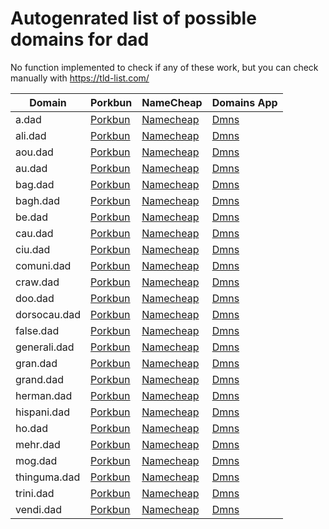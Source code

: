 # Autogenrated list of possible domains for dad

No function implemented to check if any of these work, but you can check manually with https://tld-list.com/

| Domain | Porkbun | NameCheap | Domains App |
|---|---|---|---|
| a.dad | [Porkbun](https://porkbun.com/checkout/search?prb=e814663da1&tlds=&idnLanguage=&search=search&q=a.dad) | [Namecheap](https://www.namecheap.com/domains/registration/results/?domain=a.dad) | [Dmns](https://dmns.app/domains?q=a.dad) |
| ali.dad | [Porkbun](https://porkbun.com/checkout/search?prb=e814663da1&tlds=&idnLanguage=&search=search&q=ali.dad) | [Namecheap](https://www.namecheap.com/domains/registration/results/?domain=ali.dad) | [Dmns](https://dmns.app/domains?q=ali.dad) |
| aou.dad | [Porkbun](https://porkbun.com/checkout/search?prb=e814663da1&tlds=&idnLanguage=&search=search&q=aou.dad) | [Namecheap](https://www.namecheap.com/domains/registration/results/?domain=aou.dad) | [Dmns](https://dmns.app/domains?q=aou.dad) |
| au.dad | [Porkbun](https://porkbun.com/checkout/search?prb=e814663da1&tlds=&idnLanguage=&search=search&q=au.dad) | [Namecheap](https://www.namecheap.com/domains/registration/results/?domain=au.dad) | [Dmns](https://dmns.app/domains?q=au.dad) |
| bag.dad | [Porkbun](https://porkbun.com/checkout/search?prb=e814663da1&tlds=&idnLanguage=&search=search&q=bag.dad) | [Namecheap](https://www.namecheap.com/domains/registration/results/?domain=bag.dad) | [Dmns](https://dmns.app/domains?q=bag.dad) |
| bagh.dad | [Porkbun](https://porkbun.com/checkout/search?prb=e814663da1&tlds=&idnLanguage=&search=search&q=bagh.dad) | [Namecheap](https://www.namecheap.com/domains/registration/results/?domain=bagh.dad) | [Dmns](https://dmns.app/domains?q=bagh.dad) |
| be.dad | [Porkbun](https://porkbun.com/checkout/search?prb=e814663da1&tlds=&idnLanguage=&search=search&q=be.dad) | [Namecheap](https://www.namecheap.com/domains/registration/results/?domain=be.dad) | [Dmns](https://dmns.app/domains?q=be.dad) |
| cau.dad | [Porkbun](https://porkbun.com/checkout/search?prb=e814663da1&tlds=&idnLanguage=&search=search&q=cau.dad) | [Namecheap](https://www.namecheap.com/domains/registration/results/?domain=cau.dad) | [Dmns](https://dmns.app/domains?q=cau.dad) |
| ciu.dad | [Porkbun](https://porkbun.com/checkout/search?prb=e814663da1&tlds=&idnLanguage=&search=search&q=ciu.dad) | [Namecheap](https://www.namecheap.com/domains/registration/results/?domain=ciu.dad) | [Dmns](https://dmns.app/domains?q=ciu.dad) |
| comuni.dad | [Porkbun](https://porkbun.com/checkout/search?prb=e814663da1&tlds=&idnLanguage=&search=search&q=comuni.dad) | [Namecheap](https://www.namecheap.com/domains/registration/results/?domain=comuni.dad) | [Dmns](https://dmns.app/domains?q=comuni.dad) |
| craw.dad | [Porkbun](https://porkbun.com/checkout/search?prb=e814663da1&tlds=&idnLanguage=&search=search&q=craw.dad) | [Namecheap](https://www.namecheap.com/domains/registration/results/?domain=craw.dad) | [Dmns](https://dmns.app/domains?q=craw.dad) |
| doo.dad | [Porkbun](https://porkbun.com/checkout/search?prb=e814663da1&tlds=&idnLanguage=&search=search&q=doo.dad) | [Namecheap](https://www.namecheap.com/domains/registration/results/?domain=doo.dad) | [Dmns](https://dmns.app/domains?q=doo.dad) |
| dorsocau.dad | [Porkbun](https://porkbun.com/checkout/search?prb=e814663da1&tlds=&idnLanguage=&search=search&q=dorsocau.dad) | [Namecheap](https://www.namecheap.com/domains/registration/results/?domain=dorsocau.dad) | [Dmns](https://dmns.app/domains?q=dorsocau.dad) |
| false.dad | [Porkbun](https://porkbun.com/checkout/search?prb=e814663da1&tlds=&idnLanguage=&search=search&q=false.dad) | [Namecheap](https://www.namecheap.com/domains/registration/results/?domain=false.dad) | [Dmns](https://dmns.app/domains?q=false.dad) |
| generali.dad | [Porkbun](https://porkbun.com/checkout/search?prb=e814663da1&tlds=&idnLanguage=&search=search&q=generali.dad) | [Namecheap](https://www.namecheap.com/domains/registration/results/?domain=generali.dad) | [Dmns](https://dmns.app/domains?q=generali.dad) |
| gran.dad | [Porkbun](https://porkbun.com/checkout/search?prb=e814663da1&tlds=&idnLanguage=&search=search&q=gran.dad) | [Namecheap](https://www.namecheap.com/domains/registration/results/?domain=gran.dad) | [Dmns](https://dmns.app/domains?q=gran.dad) |
| grand.dad | [Porkbun](https://porkbun.com/checkout/search?prb=e814663da1&tlds=&idnLanguage=&search=search&q=grand.dad) | [Namecheap](https://www.namecheap.com/domains/registration/results/?domain=grand.dad) | [Dmns](https://dmns.app/domains?q=grand.dad) |
| herman.dad | [Porkbun](https://porkbun.com/checkout/search?prb=e814663da1&tlds=&idnLanguage=&search=search&q=herman.dad) | [Namecheap](https://www.namecheap.com/domains/registration/results/?domain=herman.dad) | [Dmns](https://dmns.app/domains?q=herman.dad) |
| hispani.dad | [Porkbun](https://porkbun.com/checkout/search?prb=e814663da1&tlds=&idnLanguage=&search=search&q=hispani.dad) | [Namecheap](https://www.namecheap.com/domains/registration/results/?domain=hispani.dad) | [Dmns](https://dmns.app/domains?q=hispani.dad) |
| ho.dad | [Porkbun](https://porkbun.com/checkout/search?prb=e814663da1&tlds=&idnLanguage=&search=search&q=ho.dad) | [Namecheap](https://www.namecheap.com/domains/registration/results/?domain=ho.dad) | [Dmns](https://dmns.app/domains?q=ho.dad) |
| mehr.dad | [Porkbun](https://porkbun.com/checkout/search?prb=e814663da1&tlds=&idnLanguage=&search=search&q=mehr.dad) | [Namecheap](https://www.namecheap.com/domains/registration/results/?domain=mehr.dad) | [Dmns](https://dmns.app/domains?q=mehr.dad) |
| mog.dad | [Porkbun](https://porkbun.com/checkout/search?prb=e814663da1&tlds=&idnLanguage=&search=search&q=mog.dad) | [Namecheap](https://www.namecheap.com/domains/registration/results/?domain=mog.dad) | [Dmns](https://dmns.app/domains?q=mog.dad) |
| thinguma.dad | [Porkbun](https://porkbun.com/checkout/search?prb=e814663da1&tlds=&idnLanguage=&search=search&q=thinguma.dad) | [Namecheap](https://www.namecheap.com/domains/registration/results/?domain=thinguma.dad) | [Dmns](https://dmns.app/domains?q=thinguma.dad) |
| trini.dad | [Porkbun](https://porkbun.com/checkout/search?prb=e814663da1&tlds=&idnLanguage=&search=search&q=trini.dad) | [Namecheap](https://www.namecheap.com/domains/registration/results/?domain=trini.dad) | [Dmns](https://dmns.app/domains?q=trini.dad) |
| vendi.dad | [Porkbun](https://porkbun.com/checkout/search?prb=e814663da1&tlds=&idnLanguage=&search=search&q=vendi.dad) | [Namecheap](https://www.namecheap.com/domains/registration/results/?domain=vendi.dad) | [Dmns](https://dmns.app/domains?q=vendi.dad) |
